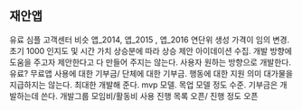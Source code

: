 ## 재안앱
유료
심플 고객센터 비슷
앱_2014, 앱_2015 , 앱_2016 연단위 생성
가격이 임의 변경. 초기 1000  인지도 및 시간 가치 상승분에 따라 상승
제안 아이데이션 수집. 개발 방향에 도움을 주고자
제안한다고 다 만들어 주지는 않는다. 
사용자 원하는 방향으로 개발한다. 
유료? 무료앱 사용에 대한 기부금/ 단체에 대한 기부금. 행동에 대한 지원 의미 
대가물을 지급하지는 않는다.
최대한 개발해 준다. 
mvp 모델. 목업 모델 정도 수준.
기부금은 개발하는데 쓴다. 개발그룹 모임비/활동비 사용
진행 목록 오픈/ 진행 정도 오픈